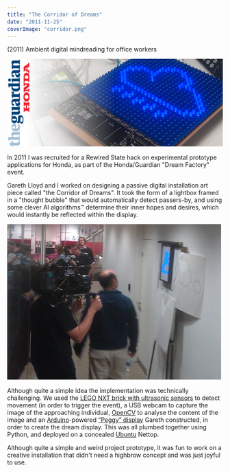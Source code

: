 ```yaml
---
title: "The Corridor of Dreams"
date: "2011-11-25"
coverImage: "corridor.png"
---
```


(2011) Ambient digital mindreading for office workers  

![Image of corridor of dreams prototype](images/corridor.png)

In 2011 I was recruited for a Rewired State hack on experimental prototype applications for Honda, as part of the Honda/Guardian "Dream Factory" event.

Gareth Lloyd and I worked on designing a passive digital installation art piece called "the Corridor of Dreams". It took the form of a lightbox framed in a "thought bubble" that would automatically detect passers-by, and using some clever AI algorithms™ determine their inner hopes and desires, which would instantly be reflected within the display.

![Corridor of dreams on display at the Guardian offices](images/corridor_inuse1.jpg)

Although quite a simple idea the implementation was technically challenging. We used the [LEGO NXT brick with ultrasonic sensors](http://mindstorms.lego.com/en-us/Default.aspx) to detect movement (in order to trigger the event), a USB webcam to capture the image of the approaching individual, [OpenCV](http://opencv.willowgarage.com/wiki/) to analyse the content of the image and an [Arduino](http://www.arduino.cc/)\-powered [“Peggy” display](http://evilmadscience.com/productsmenu/tinykitlist/75) Gareth constructed, in order to create the dream display. This was all plumbed together using Python, and deployed on a concealed [Ubuntu](http://www.ubuntu.com/) Nettop.

Although quite a simple and weird project prototype, it was fun to work on a creative installation that didn't need a highbrow concept and was just joyful to use.
